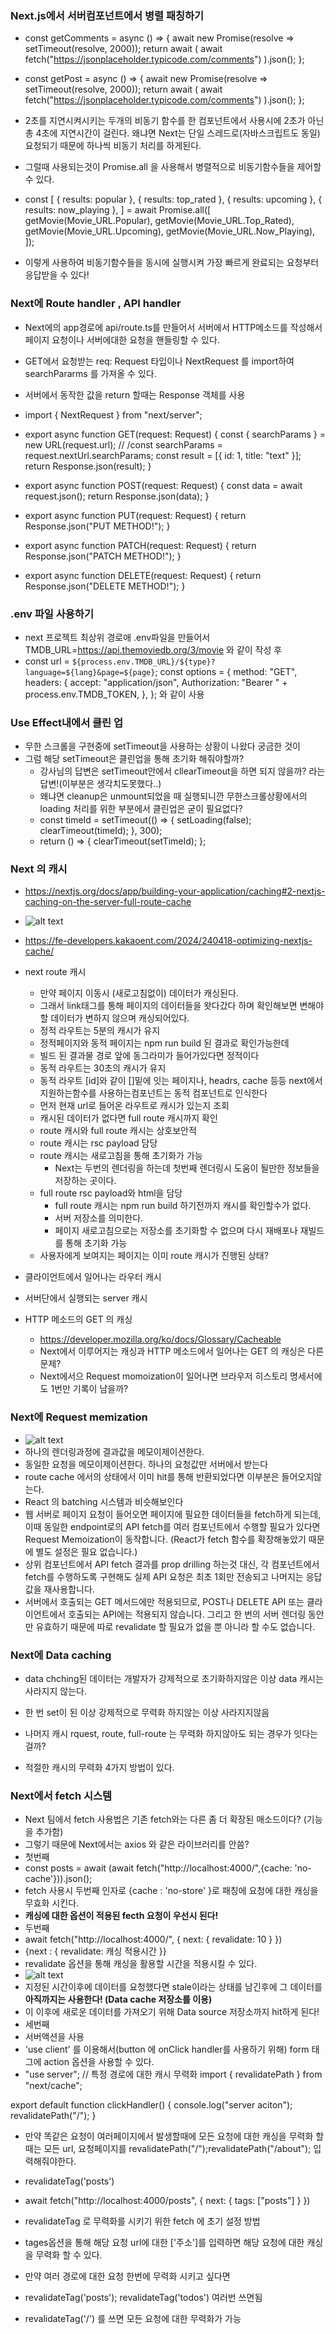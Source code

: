 ### Next.js에서 서버컴포넌트에서 병렬 패칭하기

- const getComments = async () => {
  await new Promise(resolve => setTimeout(resolve, 2000));
  return await (
  await fetch("https://jsonplaceholder.typicode.com/comments")
  ).json();
  };

- const getPost = async () => {
  await new Promise(resolve => setTimeout(resolve, 2000));
  return await (
  await fetch("https://jsonplaceholder.typicode.com/comments")
  ).json();
  };

- 2초를 지연시켜시키는 두개의 비동기 함수를 한 컴포넌트에서 사용시에 2초가 아닌 총 4초에 지연시간이 걸린다. 왜냐면 Next는 단일 스레드로(자바스크립트도 동일) 요청되기 때문에 하나씩 비동기 처리를 하게된다.

- 그럴때 사용되는것이 Promise.all 을 사용해서 병렬적으로 비동기함수들을 제어할 수 있다.

- const [
  { results: popular },
  { results: top_rated },
  { results: upcoming },
  { results: now_playing },
  ] = await Promise.all([
  getMovie(Movie_URL.Popular),
  getMovie(Movie_URL.Top_Rated),
  getMovie(Movie_URL.Upcoming),
  getMovie(Movie_URL.Now_Playing),
  ]);

- 이렇게 사용하여 비동기함수들을 동시에 실행시켜 가장 빠르게 완료되는 요청부터 응답받을 수 있다!

### Next에 Route handler , API handler

- Next에의 app경로에 api/route.ts를 만들어서 서버에서 HTTP메소드를 작성해서 페이지 요청이나 서버에대한 요청을 핸들링할 수 있다.
- GET에서 요청받는 req: Request 타입이나 NextRequest 를 import하여 searchPararms 를 가져올 수 있다.
- 서버에서 동작한 값을 return 할때는 Response 객체를 사용
- import { NextRequest } from "next/server";

- export async function GET(request: Request) {
  const { searchParams } = new URL(request.url);
  //
  /const searchParams = request.nextUrl.searchParams;
  const result = [{ id: 1, title: "text" }];
  return Response.json(result);
  }

- export async function POST(request: Request) {
  const data = await request.json();
  return Response.json(data);
  }

- export async function PUT(request: Request) {
  return Response.json("PUT METHOD!");
  }

- export async function PATCH(request: Request) {
  return Response.json("PATCH METHOD!");
  }

- export async function DELETE(request: Request) {
  return Response.json("DELETE METHOD!");
  }

### .env 파일 사용하기

- next 프로젝트 최상위 경로애 .env파일을 만들어서 TMDB_URL=https://api.themoviedb.org/3/movie
  와 같이 작성 후
- const url = `${process.env.TMDB_URL}/${type}?language=${lang}&page=${page}`;
  const options = {
  method: "GET",
  headers: {
  accept: "application/json",
  Authorization: "Bearer " + process.env.TMDB_TOKEN,
  },
  }; 와 같이 사용

### Use Effect내에서 클린 업

- 무한 스크롤을 구현중에 setTimeout을 사용하는 상황이 나왔다 궁금한 것이
- 그럼 해당 setTimeout은 클린업을 통해 초기화 해줘야할까?
  - 강사님의 답변은 setTimeout안에서 cllearTimeout을 하면 되지 않을까? 라는 답변!(이부분은 생각치도못했다..)
  - 왜냐면 cleanup은 unmount되었을 때 실행되니깐 무한스크롤상황에서의 loading 처리를 위한 부분에서 클린업은 굳이 필요없다?
  - const timeId = setTimeout(() => {
    setLoading(false);
    clearTimeout(timeId);
    }, 300);
  - return () => {
    clearTimeout(setTimeId);
    };

### Next 의 캐시

- https://nextjs.org/docs/app/building-your-application/caching#2-nextjs-caching-on-the-server-full-route-cache
- ![alt text](image.png)
- https://fe-developers.kakaoent.com/2024/240418-optimizing-nextjs-cache/
- next route 캐시
  - 만약 페이지 이동시 (새로고침없이) 데이터가 캐싱된다.
  - 그래서 link태그를 통해 페이지의 데이터들을 왓다갔다 하며 확인해보면 변해야할 데이터가 변하지 않으며 캐싱되어있다.
  - 정적 라우트는 5분의 캐시가 유지
  - 정적페이지와 동적 페이지는 npm run build 된 결과로 확인가능한데
  - 빌드 된 결과물 경로 앞에 동그라미가 들어가있다면 정적이다
  - 동적 라우트는 30초의 캐시가 유지
  - 동적 라우트 [id]와 같이 []밑에 잇는 페이지나, headrs, cache 등등 next에서 지원하는함수를 사용하는컴포넌트는 동적 컴포넌트로 인식한다
  - 먼저 현재 url로 들어온 라우트로 캐시가 있는지 조회
  - 캐시된 데이터가 없다면 full route 캐시까지 확인
  - route 캐시와 full route 캐시는 상호보안적
  - route 캐시는 rsc payload 담당
  - route 캐시는 새로고침을 통해 초기화가 가능
    - Next는 두번의 렌더링을 하는데 첫번째 렌더링시 도움이 될만한 정보들을 저장하는 곳이다.
  - full route rsc payload와 html을 담당
    - full route 캐시는 npm run build 하기전까지 캐시를 확인할수가 없다.
    - 서버 저장소를 의미한다.
    - 페이지 새로고침으로는 저장소를 초기화할 수 없으며 다시 재배포나 재빌드를 통해 초기화 가능
  - 사용자에게 보여지는 페이지는 이미 route 캐시가 진행된 상태?
- 클라이언트에서 일어나는 라우터 캐시
- 서버단에서 실행되는 server 캐시

- HTTP 메소드의 GET 의 캐싱
  - https://developer.mozilla.org/ko/docs/Glossary/Cacheable
  - Next에서 이루어지는 캐싱과 HTTP 메소드에서 일어나는 GET 의 캐싱은 다른 문제?
  - Next에서으 Request momoization이 일어나면 브라우저 히스토리 명세서에도 1번만 기록이 남을까?

### Next에 Request memization

- ![alt text](image-1.png)
- 하나의 렌더링과정에 결과값을 메모이제이션한다.
- 동일한 요청을 메모이제이션한다. 하나의 요청값만 서버에서 받는다
- route cache 에서의 상태에서 이미 hit를 통해 반환되었다면 이부분은 들어오지않는다.
- React 의 batching 시스템과 비슷해보인다
- 웹 서버로 페이지 요청이 들어오면 페이지에 필요한 데이터들을 fetch하게 되는데, 이때 동일한 endpoint로의 API fetch를 여러 컴포넌트에서 수행할 필요가 있다면 Request Memoization이 동작합니다. (React가 fetch 함수를 확장해놓았기 때문에 별도 설정은 필요 없습니다.)
- 상위 컴포넌트에서 API fetch 결과를 prop drilling 하는것 대신, 각 컴포넌트에서 fetch를 수행하도록 구현해도 실제 API 요청은 최초 1회만 전송되고 나머지는 응답값을 재사용합니다.
- 서버에서 호출되는 GET 메서드에만 적용되므로, POST나 DELETE API 또는 클라이언트에서 호출되는 API에는 적용되지 않습니다. 그리고 한 번의 서버 렌더링 동안만 유효하기 때문에 따로 revalidate 할 필요가 없을 뿐 아니라 할 수도 없습니다.

### Next에 Data caching

- data chching된 데이터는 개발자가 강제적으로 초기화하지않은 이상 data 캐시는 사라지지 않는다.
- 한 번 set이 된 이상 강제적으로 무력화 하지않는 이상
  사라지지않음
- 나머지 캐시 rquest, route, full-route 는 무력화 하지않아도 되는 경우가 잇다는 걸까?

- 적절한 캐시의 무력화 4가지 방법이 있다.

### Next에서 fetch 시스템

- Next 팀에서 fetch 사용법은 기존 fetch와는 다른 좀 더 확장된 매소드이다? (기능을 추가함)
- 그렇기 때문에 Next에서는 axios 와 같은 라이브러리를 안씀?
- 첫번째
- const posts = await (await fetch("http://localhost:4000/",{cache: 'no-cache'})).json();
- fetch 사용시 두번째 인자로 {cache : 'no-store' }로
  패칭에 요청에 대한 캐싱을 무효화 시킨다.
- <strong>캐싱에 대한 옵션이 적용된 fecth 요청이 우선시 된다!
  </strong>
- 두번째
- await fetch("http://localhost:4000/", { next: { revalidate: 10 } })
- {next : { revalidate: 캐싱 적용시간 }}
- revalidate 옵션을 통해 캐싱을 활용할 시간을 적용시킬 수 있다.
- ![alt text](image-2.png)
- 지정된 시간이후에 데이터를 요청했다면 stale이라는 상태를 남긴후에 그 데이터를 <strong>아직까지는 사용한다!
  (Data cache 저장소를 이용)</strong>
- 이 이후에 새로운 데이터를 가져오기 위해 Data source 저장소까지 hit하게 된다!
- 세번째
- 서버액션을 사용
- 'use client' 를 이용해서(button 에 onClick handler를 사용하기 위해) form 태그에 action 옵션을 사용할 수 있다.
- "use server";
  // 특정 경로에 대한 캐시 무력화
  import { revalidatePath } from "next/cache";

export default function clickHandler() {
console.log("server aciton");
revalidatePath("/");
}

- 만약 똑같은 요청이 여러페이지에서 발생할때에 모든 요청에 대한 캐싱을 무력화 할때는 모든 url, 요청페이지를 revalidatePath("/");revalidatePath("/about"); 입력해줘야한다.

- revalidateTag('posts')
- await fetch("http://localhost:4000/posts", { next: { tags: ["posts"] } })
- revalidateTag 로 무력화를 시키기 위한 fetch 에 초기 설정 방법
- tages옵션을 통해 해당 요청 url에 대한 ['주소']를 입력하면 해당 요청에 대한 캐싱을 무력화 할 수 있다.
- 만약 여러 경로에 대한 요청 한번에 무력화 시키고 싶다면
- revalidateTag('posts'); revalidateTag('todos') 여러번 쓰면됨
- revalidateTag('/') 를 쓰면 모든 요청에 대한 무력화가 가능
